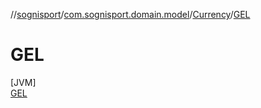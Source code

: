 //[sognisport](../../../../index.md)/[com.sognisport.domain.model](../../index.md)/[Currency](../index.md)/[GEL](index.md)

# GEL

[JVM]\
[GEL](index.md)
